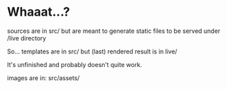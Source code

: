 # Whaaat...?

sources are in src/ but are meant to generate static files to be served under /live directory

So... templates are in src/ but (last) rendered result is in live/

It's unfinished and probably doesn't quite work.

images are in: src/assets/